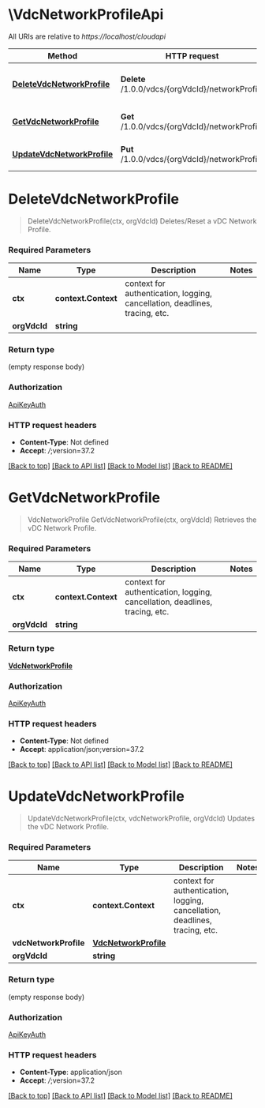 # \VdcNetworkProfileApi

All URIs are relative to *https://localhost/cloudapi*

Method | HTTP request | Description
------------- | ------------- | -------------
[**DeleteVdcNetworkProfile**](VdcNetworkProfileApi.md#DeleteVdcNetworkProfile) | **Delete** /1.0.0/vdcs/{orgVdcId}/networkProfile | Deletes/Reset a vDC Network Profile.
[**GetVdcNetworkProfile**](VdcNetworkProfileApi.md#GetVdcNetworkProfile) | **Get** /1.0.0/vdcs/{orgVdcId}/networkProfile | Retrieves the vDC Network Profile.
[**UpdateVdcNetworkProfile**](VdcNetworkProfileApi.md#UpdateVdcNetworkProfile) | **Put** /1.0.0/vdcs/{orgVdcId}/networkProfile | Updates the vDC Network Profile.


# **DeleteVdcNetworkProfile**
> DeleteVdcNetworkProfile(ctx, orgVdcId)
Deletes/Reset a vDC Network Profile.

### Required Parameters

Name | Type | Description  | Notes
------------- | ------------- | ------------- | -------------
 **ctx** | **context.Context** | context for authentication, logging, cancellation, deadlines, tracing, etc.
  **orgVdcId** | **string**|  | 

### Return type

 (empty response body)

### Authorization

[ApiKeyAuth](../README.md#ApiKeyAuth)

### HTTP request headers

 - **Content-Type**: Not defined
 - **Accept**: *_/_*;version=37.2

[[Back to top]](#) [[Back to API list]](../README.md#documentation-for-api-endpoints) [[Back to Model list]](../README.md#documentation-for-models) [[Back to README]](../README.md)

# **GetVdcNetworkProfile**
> VdcNetworkProfile GetVdcNetworkProfile(ctx, orgVdcId)
Retrieves the vDC Network Profile.

### Required Parameters

Name | Type | Description  | Notes
------------- | ------------- | ------------- | -------------
 **ctx** | **context.Context** | context for authentication, logging, cancellation, deadlines, tracing, etc.
  **orgVdcId** | **string**|  | 

### Return type

[**VdcNetworkProfile**](VdcNetworkProfile.md)

### Authorization

[ApiKeyAuth](../README.md#ApiKeyAuth)

### HTTP request headers

 - **Content-Type**: Not defined
 - **Accept**: application/json;version=37.2

[[Back to top]](#) [[Back to API list]](../README.md#documentation-for-api-endpoints) [[Back to Model list]](../README.md#documentation-for-models) [[Back to README]](../README.md)

# **UpdateVdcNetworkProfile**
> UpdateVdcNetworkProfile(ctx, vdcNetworkProfile, orgVdcId)
Updates the vDC Network Profile.

### Required Parameters

Name | Type | Description  | Notes
------------- | ------------- | ------------- | -------------
 **ctx** | **context.Context** | context for authentication, logging, cancellation, deadlines, tracing, etc.
  **vdcNetworkProfile** | [**VdcNetworkProfile**](VdcNetworkProfile.md)|  | 
  **orgVdcId** | **string**|  | 

### Return type

 (empty response body)

### Authorization

[ApiKeyAuth](../README.md#ApiKeyAuth)

### HTTP request headers

 - **Content-Type**: application/json
 - **Accept**: *_/_*;version=37.2

[[Back to top]](#) [[Back to API list]](../README.md#documentation-for-api-endpoints) [[Back to Model list]](../README.md#documentation-for-models) [[Back to README]](../README.md)

